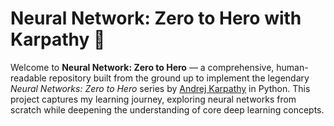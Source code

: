 # Neural Network: Zero to Hero with Karpathy 🚀

Welcome to **Neural Network: Zero to Hero** — a comprehensive, human-readable repository built from the ground up to implement the legendary *Neural Networks: Zero to Hero* series by [Andrej Karpathy](https://www.youtube.com/playlist?list=PLAqhIrjkxbuWI23v9cThsA9GvCAUhRvKZ) in Python. This project captures my learning journey, exploring neural networks from scratch while deepening the understanding of core deep learning concepts.
